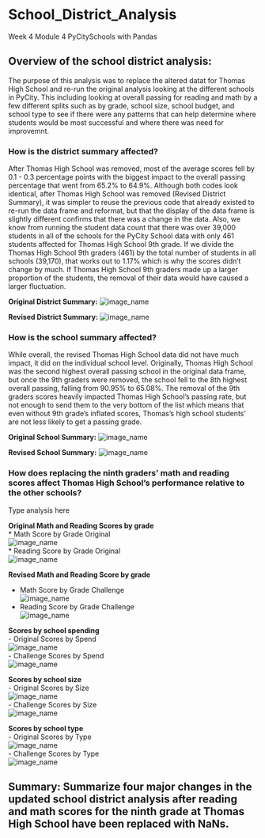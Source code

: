 # School_District_Analysis
Week 4 Module 4 PyCitySchools with Pandas

## Overview of the school district analysis:
The purpose of this analysis was to replace the altered datat for Thomas High School and re-run the original analysis looking at the different schools in PyCity. This including looking at overall passing for reading and math by a few different splits such as by grade, school size, school budget, and school type to see if there were any patterns that can help determine where students would be most successful and where there was need for improvemnt. 


### How is the district summary affected?
After Thomas High School was removed, most of the average scores fell by 0.1 - 0.3 percentage points with the biggest impact to the overall passing percentage that went from 65.2% to 64.9%.  Although both codes look identical, after Thomas High School was removed (Revised District Summary), it was simpler to reuse the previous code that already existed to re-run the data frame and reformat, but that the display of the data frame is slightly different confirms that there was a change in the data.  Also, we know from running the student data count that there was over 39,000 students in all of the schools for the PyCity School data  with only 461 students affected for Thomas High School 9th grade. If we divide the Thomas High School 9th graders (461) by the total number of students in all schools (39,170), that works out to 1.17% which is why the scores didn’t change by much. If Thomas High School 9th graders made up a larger proportion of the students, the removal of their data would have caused a larger fluctuation.  

**Original District Summary:**
![image_name](Resources/school_summary_sorted_original.png)




**Revised District Summary:**
![image_name](Resources/school_summary_sorted_challenge.png)

### How is the school summary affected?
While overall, the revised Thomas High School data did not have much impact, it did on the individual school level. Originally, Thomas High School was the second highest overall passing school in the original data frame, but once the 9th graders were removed, the school fell to the 8th highest overall passing, falling from 90.95% to 65.08%. The removal of the 9th graders scores heavily impacted Thomas High School’s passing rate, but not enough to send them to the very bottom of the list which means that even without 9th grade’s inflated scores, Thomas’s high school students’ are not less likely to get a passing grade. 

**Original School Summary:**
![image_name](Resources/school_summary_sorted_original.png)

**Revised School Summary:**
![image_name](Resources/school_summary_sorted_challenge.png)


### How does replacing the ninth graders’ math and reading scores affect Thomas High School’s performance relative to the other schools?
  Type analysis here 
  
  **Original Math and Reading Scores by grade**  <br />
    * Math Score by Grade Original <br />
    ![image_name](Resources/Math_Score_by_Grade_Original.png)  <br />
    * Reading Score by Grade Original <br />
    ![image_name](Resources/Reading_Scores_by_Grade_Original.png)  <br />



  **Revised Math and Reading Score by grade**  <br />
   * Math Score by Grade Challenge <br />
  ![image_name](Resources/Math_Score_by_Grade_Challenge.png)  <br />
   * Reading Score by Grade Challenge <br />
  ![image_name](Resources/Reading_Score_by_Grade_Challenge.png) <br />
  
 **Scores by school spending**  <br />
    - Original Scores by Spend <br />
     ![image_name](Resources/Scores_by_Spending_Original.png) <br />
    - Challenge Scores by Spend <br />
     ![image_name](Resources/Scores_by_Spend_Challenge.png) <br />

  **Scores by school size**  <br />
    - Original Scores by Size <br />
     ![image_name](Resources/Scores_by_Size_Original.png) <br />
    - Challenge Scores by Size <br />
     ![image_name](Resources/Scores_by_School_Size_Challenge.png) <br />
     
  **Scores by school type**  <br />
    - Original Scores by Type <br />
     ![image_name](Resources/Schools_by_Type_Original.png) <br />
    - Challenge Scores by Type <br />
     ![image_name](Resources/Scores_by_Type_Challenge.png) <br />

## Summary: Summarize four major changes in the updated school district analysis after reading and math scores for the ninth grade at Thomas High School have been replaced with NaNs.
